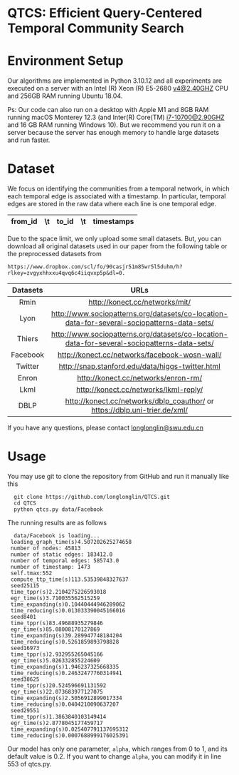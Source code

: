 # QTCS: Efficient Query-Centered Temporal Community Search


# Environment Setup

Our algorithms are implemented in Python 3.10.12 and all experiments are executed on a server with  an Intel (R) Xeon (R) E5-2680 v4@2.40GHZ CPU and 256GB RAM running Ubuntu 18.04. 

Ps: Our code can also run on a desktop with Apple M1 and 8GB RAM running macOS Monterey 12.3  (and Inter(R) Core(TM) i7-10700@2.90GHZ and 16 GB RAM running Windows 10). But we recommend you run it on a server because the server has enough memory to handle large datasets and run faster.


# Dataset
We focus on identifying the communities from a temporal network, in which each temporal edge is associated with a timestamp. In particular, temporal edges are stored in the raw data where each line is one temporal edge.
 
| from_id | \t  | to_id    | \t  |  timestamps  |
| :----:  |:----: | :----:   |:----:   | :----: |

Due to the space limit, we only upload some small datasets. But, you can download all original datasets used in our paper from the following table or the preprocessed datasets from 
    
    https://www.dropbox.com/scl/fo/90casjr51m85wr5l5duhm/h?rlkey=zvgyxhhxxu4qvq6c4iiqvxp5p&dl=0. 
    

| Datasets | URLs  |
| :----:  |:----: | 
| Rmin | http://konect.cc/networks/mit/|
| Lyon | http://www.sociopatterns.org/datasets/co-location-data-for-several-sociopatterns-data-sets/|
| Thiers | http://www.sociopatterns.org/datasets/co-location-data-for-several-sociopatterns-data-sets/|
|Facebook |  http://konect.cc/networks/facebook-wosn-wall/|
| Twitter | http://snap.stanford.edu/data/higgs-twitter.html|
| Enron | http://konect.cc/networks/enron-rm/ |
| Lkml | http://konect.cc/networks/lkml-reply/|
| DBLP | http://konect.cc/networks/dblp_coauthor/ or https://dblp.uni-trier.de/xml/ |

If you have any questions, please contact longlonglin@swu.edu.cn

 # Usage
  You may use git to clone the repository from GitHub and run it manually like this
  
      git clone https://github.com/longlonglin/QTCS.git
      cd QTCS
      python qtcs.py data/Facebook
  The running results are as follows
  
      data/Facebook is loading...
     loading_graph_time(s)4.507202625274658
     number of nodes: 45813
     number of static edges: 183412.0
     number of temporal edges: 585743.0
     number of timestamp: 1473
     self.tmax:552
     compute_ttp_time(s)113.53539848327637
     seed25115
     time_tppr(s)2.2104275226593018
     egr_time(s)3.710035562515259
     time_expanding(s)0.10440444946289062
     time_reducing(s)0.013033390045166016
     seed8401
     time_tppr(s)83.49688935279846
     egr_time(s)85.08008170127869
     time_expanding(s)39.289947748184204
     time_reducing(s)0.5261859893798828
     seed16973
     time_tppr(s)2.932955265045166
     egr_time(s)5.026332855224609
     time_expanding(s)1.946237325668335
     time_reducing(s)0.24632477760314941
     seed38625
     time_tppr(s)20.524596691131592
     egr_time(s)22.073683977127075
     time_expanding(s)2.5056912899017334
     time_reducing(s)0.0404210090637207
     seed29551
     time_tppr(s)1.3863840103149414
     egr_time(s)2.8778045177459717
     time_expanding(s)0.025407791137695312
     time_reducing(s)0.0007688999176025391


Our model has only one parameter, ``alpha``, which ranges from 0 to 1, and its default value is 0.2. If you want to change ``alpha``, you can modify it in line 553 of qtcs.py.


